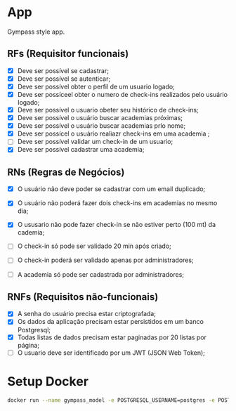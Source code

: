 # App

Gympass style app.

## RFs (Requisitor funcionais)

- [x] Deve ser possível se cadastrar;
- [x] Deve ser possível se autenticar;
- [x] Deve ser possível obter o perfil de um usuario logado;
- [x] Deve ser possíceel obter o numero de check-ins realizados pelo usuário logado;
- [x] Deve ser possível o usuario obeter seu histórico de check-ins;
- [x] Deve ser possível o usuário buscar academias próximas;
- [x] Deve ser possível o usuário buscar academias prlo nome;
- [x] Deve ser possícel o usuário realiazr check-ins em uma academia ;
- [ ] Deve ser possível validar um check-in de um usuario;
- [x] Deve ser possível cadastrar uma academia;

## RNs (Regras de Negócios)

- [x] O usuário não deve poder se cadastrar com um email duplicado;
- [x] O usuário não poderá fazer dois check-ins em academias no mesmo dia;
- [x] O ususario não pode fazer check-in se não estiver perto (100 mt) da cademia;
- [ ] O check-in só pode ser validado 20 min após criado;

- [ ] O check-in poderá ser validado apenas por administradores;
- [ ] A academia só pode ser cadastrada por administradores;

## RNFs (Requisitos não-funcionais)

- [x] A senha do usuário precisa estar criptografada;
- [x] Os dados da aplicação precisam estar persistidos em um banco Postgresql;
- [x] Todas listas de dados precisam estar paginadas por 20 listas por página;
- [ ] O usuario deve ser identificado por um JWT (JSON Web Token);

# Setup Docker

```sh
docker run --name gympass_model -e POSTGRESQL_USERNAME=postgres -e POSTGRESQL_PASSWORD=postgres -e POSTGRESQL_DATABASE=gympass -p 5432:5432  bitnami/postgresql:latest
```